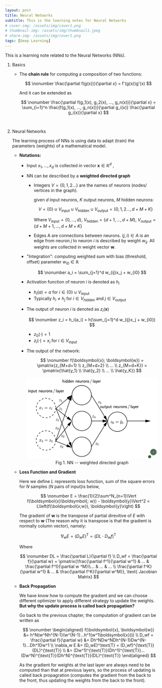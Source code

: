 ```yaml
---
layout: post
title: Neural Networks
subtitle: This is the learning notes for Neural Networks
# cover-img: /assets/img/cover1.png
# thumbnail-img: /assets/img/thumbnail1.jpeg
# share-img: /assets/img/cover1.png
tags: [Deep Learning]
---
```


This is a learning note related to the Neural Networks (NNs).



1. Basics

   * The **chain rule** for computing a composition of two functions:

     
     $$
     \nonumber \frac{\partial f(g(x))}{\partial x} = f'(g(x))g'(x)
     $$

     And it can be extended as

     
     $$
     \nonumber \frac{\partial f(g_1(x), g_2(x), ..., g_n(x))}{\partial x} = \sum_{i=1}^n \frac{f(g_1(x), ..., g_n(x))}{\partial g_i(x)} \frac{\partial g_i(x)}{\partial x}
     $$

​				

2. Neural Networks

   The learning process of NNs is using data to adapt (train) the parameters (weights) of a mathematical model.

   * **Notations:** 

     * Input $x_1, ..., x_d$ is collected in vector  $\boldsymbol{x}\in \mathbb{R}^d$ , 

     * NN can be described by a **weighted directed  graph** 

       * Integers $V = \{0,1,2...\}$ are the names of neurons (nodes/ vertices in the graph).

         given $d$ input neurons, $K$ output neurons, $M$ hidden neurons:

         
         $$
         \nonumber V = \{0\} \cup V_{\text{input}} \cup V_{\text{hidden}} \cup V_{\text{output}} = \{0,1,2..., d+M+K\}
         $$

         Where $V_{\text{input}} = \{0,...,d\}$, $V_{\text{hidden}} = \{d+1, ..., d+M\}$, $V_{\text{output}} = \{d+M+1, ..., d+M+K\}$ 

       * Edges A are connections between neurons. $(j,i) \in A$ is an edge from neuron $j$ to neuron $i$ is described by weight $w_{ij}$. All weights are collected in weight vector $\boldsymbol{w}$.

     * "Integration": computing weighted sum with bias (threshold, offset) parameter $w_{i0} \in \mathbb{R}$ 

       
       $$
       \nonumber a_i = \sum_{j=1}^d w_{ij}x_j + w_{i0}
       $$

     * Activation function of neuron $i$ is denoted as $h_i$

       * $h_i(a) = a \text{ for $i \in \{0\} \cup V_{\text{input}}$}$ 
       * Typically $h_i \neq h_j \text{ for $i \in V_{\text{hidden}} \text{ and } j \in V_{\text{output}}$}$ 

     * The output of neuron $i$ is denoted as $z_i(\boldsymbol{x})$ 

       
       $$
       \nonumber z_i = h_i(a_i) = h(\sum_{j=1}^d w_{ij}x_j + w_{i0})
       $$

       * $z_0(\cdot) = 1$
       * $z_i(\cdot) = x_i \text{ for } i \in V_{\text{input}}$ 

     * The output of the network: 

       
       $$
       \nonumber f(\boldsymbol{x}; \boldsymbol{w}) = \pmatrix{z_{M+d+1} \\ z_{M+d+2} \\ ... \\ z_{M+d+K}} = \pmatrix{\hat{y_1} \\ \hat{y_2} \\ ... \\ \hat{y_K}}
       $$
       
       <img src="/assets/img/nn.png" style="zoom:50%;" />

       <div align = center>
         Fig 1. NN -- weighted directed graph
       </div>

   * **Loss Function and Gradient** 

     Here we define $L$ represents loss function, sum of the square errors for $N$ samples ($N$ pairs of input)is below,

     $$
     \nonumber E = \frac{1}{2}\sum^N_{n=1}\Vert f(\boldsymbol{x}\boldsymbol{; w}) - \boldsymbol{y}\Vert^2 = L\left(f(\boldsymbol{x;w}), \boldsymbol{y}\right)
     $$

     The gradient of $\boldsymbol{w}$ is the transpose of partial direvitive of $E$ with respect to $\boldsymbol{w}$ (The reason why it is transpose is that the gradient is normally column vector), namely:

     $$
     \nonumber \nabla_w E = (D_wE)^\text{T} = (D L \cdot D_w f)^\text{T}
     $$

     Where

     $$
     \nonumber
     DL = \frac{\partial L}{\partial f} \\
     D_wf = \frac{\partial f}{\partial w} = \pmatrix{\frac{\partial f^1}{\partial w^1} & ... & \frac{\partial f^1}{\partial w ^M}\\... & ... & ... \\ \frac{\partial f^K}{\partial w^1} & ... & \frac{\partial f^K}{\partial w^M}}, \text{ Jacobian Matrix}
     $$

   * **Back Propagation**

     We have know how to compute the gradient and we can choose different optimizer to apply different strategy to update the weights. **But why the update process is called back propagation?**

     Go back to the previous chapter, the computation of gradient can be written as 

     
     $$
     \nonumber \begin{aligned}
     f(\boldsymbol{x}, \boldsymbol{w}) &= h^N(w^Nh^{N-1}(w^{N-1}...h^1(w^1\boldsymbol{x}))) \\
     D_wf = \frac{\partial f}{\partial w} &= Dh^NDw^NDh^{N-1}Dw^{N-1}...Dh^1Dw^1 \\
     \nabla_w E &= (D_wE)^\text{T} = (D_wf)^{\text{T}}(DL)^{\text{T}} \\
     					&= (Dw^1)^{\text{T}}(Dh^1)^{\text{T}}...(Dw^N)^{\text{T}}(Dh^N)^{\text{T}}(DL)^{\text{T}}
     \end{aligned}
     $$
     

     As the gradient for weights at the last layer are always need to be computed than that at previous layers, so the process of updating is called back propagration (computes the gradient from the back to the front, thus updating the weights from the back to the front).
